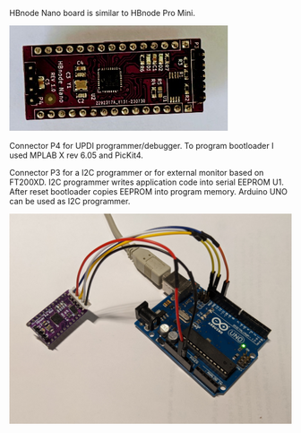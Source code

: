 HBnode Nano board is similar to HBnode Pro Mini. 

![Nano](https://github.com/akouz/HBnode/blob/main/AVR64DD32/Hardware/Nano/HBnode_nano_rev_1_0.jpg)

Connector P4 for UPDI programmer/debugger. To program bootloader I used MPLAB X rev 6.05 and PicKit4.

Connector P3 for a I2C programmer or for external monitor based on FT200XD. I2C programmer writes application code into serial EEPROM U1. After reset bootloader copies EEPROM into program memory. Arduino UNO can be used as I2C programmer.

![Programmer connected](https://github.com/akouz/HBnode/blob/main/AVR64DD32/Programmer/Programmer_connected.jpg)

